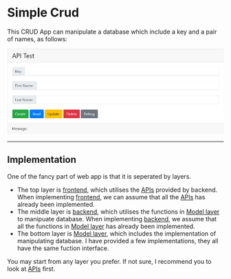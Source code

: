 # Simple Crud
This CRUD App can manipulate a database which include a key and a pair of names, as follows:

![](./docs/Screenshot.png)
___

## Implementation

One of the fancy part of web app is that it is seperated by layers.

- The top layer is [frontend](./frontend), which utilises the [APIs](./docs) provided by backend. When implementing [frontend](./frontend), we can assume that all the [APIs](./docs) has already been implemented.
- The middle layer is [backend](./backend), which utilises the functions in [Model layer](./backend/dbms) to manipuate database. When implementing [backend](./backend), we assume that all the functions in [Model layer](./backend/dbms) has already been implemented.
- The bottom layer is [Model layer](./backend/dbms), which includes the implementation of manipulating database. I have provided a few implementations, they all have the same fuction interface.

You may start from any layer you prefer. If not sure, I recommend you to look at [APIs](./docs) first.
